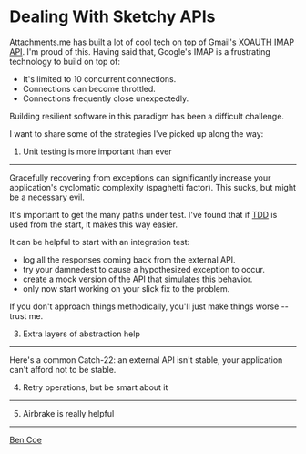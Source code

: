 Dealing With Sketchy APIs
=========================

Attachments.me has built a lot of cool tech on top of Gmail's [XOAUTH IMAP API](http://googlecode.blogspot.com/2010/03/oauth-access-to-imapsmtp-in-gmail.html). I'm proud of this. Having said that, Google's IMAP is a frustrating technology to build on top of:

* It's limited to 10 concurrent connections.
* Connections can become throttled.
* Connections frequently close unexpectedly.

Building resilient software in this paradigm has been a difficult challenge.

I want to share some of the strategies I've picked up along the way:

1. Unit testing is more important than ever
--------------------------------------------

Gracefully recovering from exceptions can significantly increase your application's cyclomatic complexity (spaghetti factor). This sucks, but might be a necessary evil.

It's important to get the many paths under test. I've found that if [TDD](http://en.wikipedia.org/wiki/Test-driven_development) is used from the start, it makes this way easier.

It can be  helpful to start with an integration test:

* log all the responses coming back from the external API.
* try your damnedest to cause a hypothesized exception to occur.
* create a mock version of the API that simulates this behavior.
* only now start working on your slick fix to the problem.

If you don't approach things methodically, you'll just make things worse -- trust me.

3. Extra layers of abstraction help
-----------------------------------

Here's a common Catch-22: an external API isn't stable, your application can't afford not to be stable.


4. Retry operations, but be smart about it
------------------------------------------

5. Airbrake is really helpful
----------------------------

[Ben Coe](http://twitter.com/#/benjamincoe)
